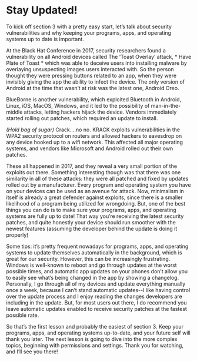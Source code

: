 # Stay Updated!

To kick off section 3 with a pretty easy start, let’s talk about security
vulnerabilities and why keeping your programs, apps, and operating systems up
to date is important.

At the Black Hat Conference in 2017, security researchers found a vulnerability on
all Android devices called The ‘Toast Overlay’ attack, \* Have Plate of Toast \*
which was able to deceive users into installing malware by overlaying
unsuspecting images users interacted with. So the person thought they were
pressing buttons related to an app, when they were invisibly giving the app the
ability to infect the device. The only version of Android at the time that wasn’t at
risk was the latest one, Android Oreo.

BlueBorne is another vulnerability, which exploited Bluetooth in Android, Linux,
iOS, MacOS, Windows, and it led to the possibility of man-in-the-middle attacks,
letting hackers hijack the device. Vendors immediately started rolling out
patches, which required an update to install.

*(Hold bag of sugar)* Crack….no no. KRACK exploits vulnerabilities in the WPA2
security protocol on routers and allowed hackers to eavesdrop on any device
hooked up to a wifi network. This affected all major operating systems, and
vendors like Microsoft and Android rolled out their own patches.

These all happened in 2017, and they reveal a very small portion of the exploits
out there. Something interesting though was that there was one similarity in all of
these attacks: they were all patched and fixed by updates rolled out by a
manufacturer. Every program and operating system you have on your devices
can be used as an avenue for attack. Now, minimalism in itself is already a great
defender against exploits, since there is a smaller likelihood of a program being
utilized for wrongdoing. But, one of the best things you can do is to make sure
your programs, apps, and operating systems are fully up to date! That way you’re
receiving the latest security patches, and quite honestly your device should run
smoother with the newest features (assuming the developer behind the update is
doing it properly)

Some tips: it’s pretty frequent nowadays for programs, apps, and operating
systems to update themselves automatically in the background, which is great for
our security. However, this can be increasingly frustrating. Windows is well-known
to reboot and go through updates at the worst possible times, and automatic
app updates on your phones don’t allow you to easily see what’s being changed
in the app by showing a changelog. Personally, I go through all of my devices and
update everything manually once a week, because I can’t stand automatic
updates--I like having control over the update process and I enjoy reading the
changes developers are including in the update. But, for most users out there, I
do recommend you leave automatic updates enabled to receive security patches
at the fastest possible rate.

So that’s the first lesson and probably the easiest of section 3. Keep your
programs, apps, and operating systems up-to-date, and your future self will
thank you later. The next lesson is going to dive into the more complex topics,
beginning with permissions and settings. Thank you for watching, and I’ll see you
there!
